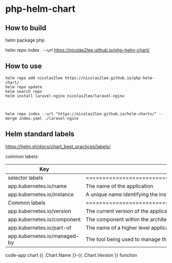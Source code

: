 # php-helm-chart
## How to build
helm package php

helm repo index . --url https://nicolas2lee.github.io/php-helm-chart/
## How to use
    helm repo add nicolas2lee https://nicolas2lee.github.io/php-helm-chart/
    helm repo update 
    helm search repo 
    helm install laravel-nginx nicolas2lee/laravel-nginx 
   
   
    
    helm repo index --url "https://nicolas2lee.github.io/helm-charts/" --merge index.yaml ./laravel-nginx 
    
## Helm standard labels
https://helm.sh/docs/chart_best_practices/labels/

common labels:

|Key                         |Description                                                                           |Example           |Generated Value                |Mapping Custom |
|----------------------------|--------------------------------------------------------------------------------------|------------------|-------------------------------|---------------|
|selector labels             |======================================================================================|==================|===============================|===============|
|app.kubernetes.io/name	     |The name of the application	                                                        |laravel nginx     |{{ include "app.name" . }}     |app            |
|app.kubernetes.io/instance  |A unique name identifying the instance of an application                              |php-laravel-nginx |{{ .Release.Name }}            |release        |
|Common labels               |======================================================================================|==================|===============================|===============|
|app.kubernetes.io/version   |The current version of the application (e.g., a semantic version, revision hash, etc.)|0.1               |{{ .Chart.AppVersion | quote }}|version	       |
|app.kubernetes.io/component |The component within the architecture                                                 |back-end          |                               |tier           |
|app.kubernetes.io/part-of   |The name of a higher level application this one is part of                            |demo              |                               |               |
|app.kubernetes.io/managed-by|The tool being used to manage the operation of an application                         |helm              |{{ .Release.Service }}         |heritage       |
code-app
chart {{ .Chart.Name }}-{{ .Chart.Version }}
function

			
		